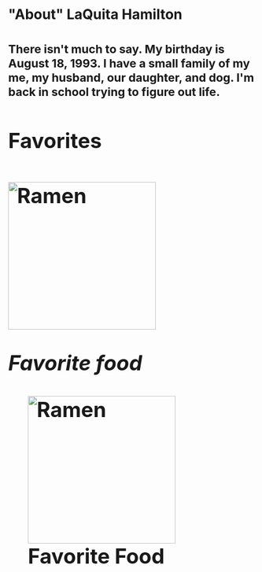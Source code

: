 
<h1> "About" LaQuita Hamilton <h1>
    <div>
    <p>
    <p><small>There isn't much to say. My birthday is August 18, 1993. I have a small family of my me, my husband, our daughter, and dog. I'm back in school trying to figure out life.</small></p>
      
<div>
    <h2>Favorites <h2>
     <img src="https://japanalytic.com/wp-content/uploads/2016/07/ramen-2.jpg" alt="Ramen" width="300"/>
  
<em> Favorite food </em>
   <figure>
  <img src="https://japanalytic.com/wp-content/uploads/2016/07/ramen-2.jpg" alt="Ramen" width="300"/>
  <figcaption>Favorite Food</figcaption>
</figure>
 <div>